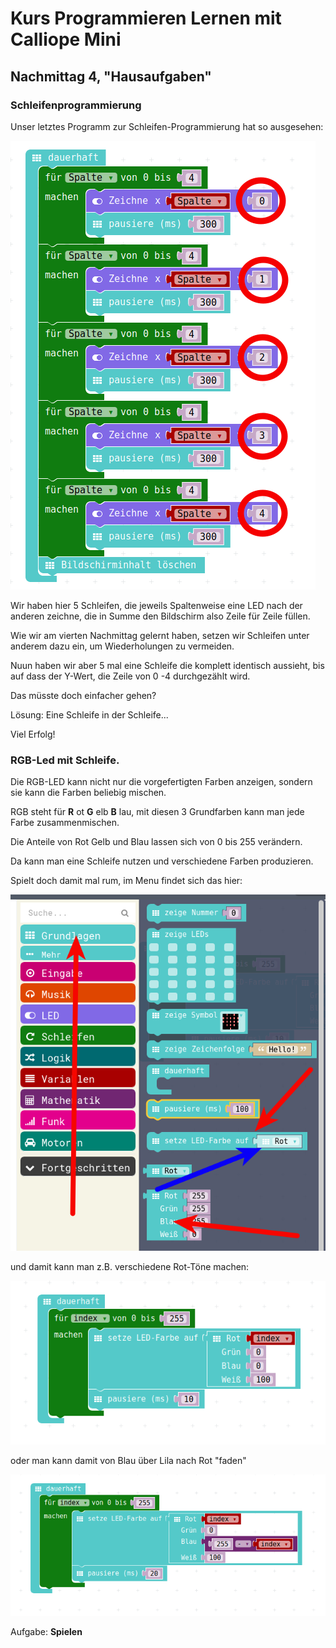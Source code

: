 # Kurs Programmieren Lernen mit Calliope Mini
   
   
   
## Nachmittag  4, "Hausaufgaben"

### Schleifenprogrammierung 

Unser letztes Programm zur Schleifen-Programmierung hat so ausgesehen:

![19_FlaecheFuellenMitFuenfSchleifen.png](./pics/19_FlaecheFuellenMitFuenfSchleifen.png)

Wir haben hier 5 Schleifen, die jeweils Spaltenweise eine LED nach der anderen zeichne, die in Summe den Bildschirm also Zeile für Zeile füllen.

Wie wir am vierten Nachmittag gelernt haben, setzen wir Schleifen unter anderem dazu ein, um Wiederholungen zu vermeiden.

Nuun haben wir aber 5 mal eine Schleife die komplett identisch aussieht, bis auf dass der Y-Wert, die Zeile von 0 -4 durchgezählt wird.

Das müsste doch einfacher gehen?

Lösung: Eine Schleife in der Schleife...

Viel Erfolg!

### RGB-Led mit Schleife.

Die RGB-LED kann nicht nur die vorgefertigten Farben anzeigen, sondern sie kann die Farben beliebig mischen.

RGB steht für __R__ ot __G__ elb __B__ lau, mit diesen 3 Grundfarben kann man jede Farbe zusammenmischen.

Die Anteile von Rot Gelb und Blau lassen sich von 0 bis 255 verändern.

Da kann man eine Schleife nutzen und verschiedene Farben produzieren.

Spielt doch damit mal rum, im Menu findet sich das hier:

![Menu RGB-Led](./pics/01_MenuRGB.png)

und damit kann man z.B. verschiedene Rot-Töne machen:

![Rot-Töne](./pics/RGB_Faden_Rot.png)


oder man kann damit von Blau über Lila nach Rot "faden"


![Blau-nach-Rot-faden](./pics/RGB_Faden_Blau_Rot.png)

Aufgabe: __Spielen__
